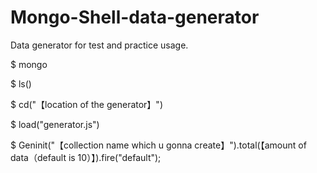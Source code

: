 # Mongo-Shell-data-generator
Data generator for test and practice usage.



$ mongo

$ ls()

$ cd("【location of the generator】")

$ load("generator.js")

$ Geninit("【collection name which u gonna create】").total(【amount of data（default is 10）】).fire("default");
